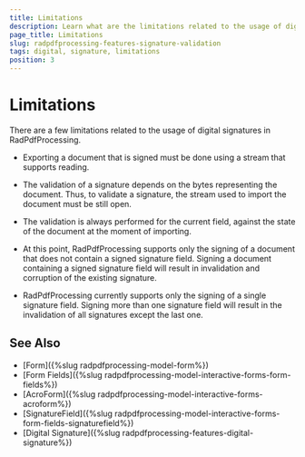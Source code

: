 ```yaml
---
title: Limitations
description: Learn what are the limitations related to the usage of digital signatures in RadPdfProcessing. 
page_title: Limitations
slug: radpdfprocessing-features-signature-validation
tags: digital, signature, limitations
position: 3
---
```


# Limitations

There are a few limitations related to the usage of digital signatures in RadPdfProcessing.

* Exporting a document that is signed must be done using a stream that supports reading.

* The validation of a signature depends on the bytes representing the document. Thus, to validate a signature, the stream used to import the document must be still open.

* The validation is always performed for the current field, against the state of the document at the moment of importing.

* At this point, RadPdfProcessing supports only the signing of a document that does not contain a signed signature field. Signing a document containing a signed signature field will result in invalidation and corruption of the existing signature.

* RadPdfProcessing currently supports only the signing of a single signature field. Signing more than one signature field will result in the invalidation of all signatures except the last one.

## See Also

* [Form]({%slug radpdfprocessing-model-form%})
* [Form Fields]({%slug radpdfprocessing-model-interactive-forms-form-fields%})
* [AcroForm]({%slug radpdfprocessing-model-interactive-forms-acroform%})
* [SignatureField]({%slug radpdfprocessing-model-interactive-forms-form-fields-signaturefield%})
* [Digital Signature]({%slug radpdfprocessing-features-digital-signature%})
